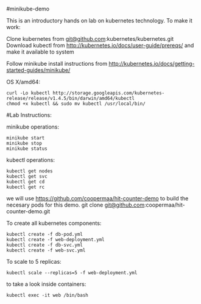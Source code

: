#minikube-demo

This is an introductory hands on lab on kubernetes technology. To make it work:

Clone kubernetes from git@github.com:kubernetes/kubernetes.git
Download kubectl from http://kubernetes.io/docs/user-guide/prereqs/ and make it available to system

Follow minikube install instructions from http://kubernetes.io/docs/getting-started-guides/minikube/

OS X/amd64:
```
curl -Lo kubectl http://storage.googleapis.com/kubernetes-release/release/v1.4.5/bin/darwin/amd64/kubectl
chmod +x kubectl && sudo mv kubectl /usr/local/bin/
```
#Lab Instructions:

minikube operations:
```
minikube start
minikube stop
minikube status
```
kubectl operations:

```
kubectl get nodes
kubectl get svc
kubectl get cd
kubectl get rc
```

we will use https://github.com/coopermaa/hit-counter-demo to build the necesary pods for this demo.
git clone git@github.com:coopermaa/hit-counter-demo.git

To create all kubernetes components:

```
kubectl create -f db-pod.yml
kubectl create -f web-deployment.yml
kubectl create -f db-svc.yml
kubectl create -f web-svc.yml
```

To scale to 5 replicas:
```
kubectl scale --replicas=5 -f web-deployment.yml
```
to take a look inside containers:
```
kubectl exec -it web /bin/bash
```